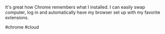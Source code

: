 It's great how Chrome remembers what I installed.
I can easily swap computer, log in and automatically have my browser set up with my favorite extensions.

#chrome #cloud